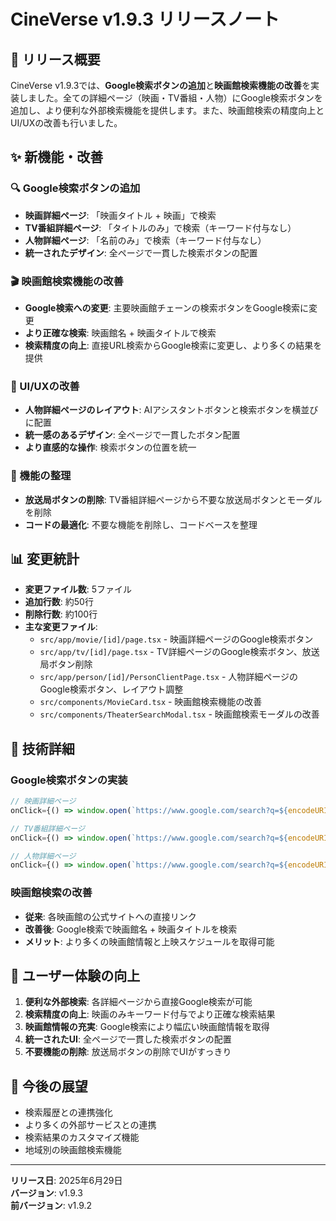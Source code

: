 # CineVerse v1.9.3 リリースノート

## 🎉 リリース概要

CineVerse v1.9.3では、**Google検索ボタンの追加**と**映画館検索機能の改善**を実装しました。全ての詳細ページ（映画・TV番組・人物）にGoogle検索ボタンを追加し、より便利な外部検索機能を提供します。また、映画館検索の精度向上とUI/UXの改善も行いました。

## ✨ 新機能・改善

### 🔍 Google検索ボタンの追加
- **映画詳細ページ**: 「映画タイトル + 映画」で検索
- **TV番組詳細ページ**: 「タイトルのみ」で検索（キーワード付与なし）
- **人物詳細ページ**: 「名前のみ」で検索（キーワード付与なし）
- **統一されたデザイン**: 全ページで一貫した検索ボタンの配置

### 🎬 映画館検索機能の改善
- **Google検索への変更**: 主要映画館チェーンの検索ボタンをGoogle検索に変更
- **より正確な検索**: 映画館名 + 映画タイトルで検索
- **検索精度の向上**: 直接URL検索からGoogle検索に変更し、より多くの結果を提供

### 🎨 UI/UXの改善
- **人物詳細ページのレイアウト**: AIアシスタントボタンと検索ボタンを横並びに配置
- **統一感のあるデザイン**: 全ページで一貫したボタン配置
- **より直感的な操作**: 検索ボタンの位置を統一

### 🧹 機能の整理
- **放送局ボタンの削除**: TV番組詳細ページから不要な放送局ボタンとモーダルを削除
- **コードの最適化**: 不要な機能を削除し、コードベースを整理

## 📊 変更統計

- **変更ファイル数**: 5ファイル
- **追加行数**: 約50行
- **削除行数**: 約100行
- **主な変更ファイル**:
  - `src/app/movie/[id]/page.tsx` - 映画詳細ページのGoogle検索ボタン
  - `src/app/tv/[id]/page.tsx` - TV詳細ページのGoogle検索ボタン、放送局ボタン削除
  - `src/app/person/[id]/PersonClientPage.tsx` - 人物詳細ページのGoogle検索ボタン、レイアウト調整
  - `src/components/MovieCard.tsx` - 映画館検索機能の改善
  - `src/components/TheaterSearchModal.tsx` - 映画館検索モーダルの改善

## 🔧 技術詳細

### Google検索ボタンの実装
```typescript
// 映画詳細ページ
onClick={() => window.open(`https://www.google.com/search?q=${encodeURIComponent(movie.title + ' 映画')}`, '_blank', 'noopener,noreferrer')}

// TV番組詳細ページ
onClick={() => window.open(`https://www.google.com/search?q=${encodeURIComponent(tvShow.name)}`, '_blank', 'noopener,noreferrer')}

// 人物詳細ページ
onClick={() => window.open(`https://www.google.com/search?q=${encodeURIComponent(person.name)}`, '_blank', 'noopener,noreferrer')}
```

### 映画館検索の改善
- **従来**: 各映画館の公式サイトへの直接リンク
- **改善後**: Google検索で映画館名 + 映画タイトルを検索
- **メリット**: より多くの映画館情報と上映スケジュールを取得可能

## 🎯 ユーザー体験の向上

1. **便利な外部検索**: 各詳細ページから直接Google検索が可能
2. **検索精度の向上**: 映画のみキーワード付与でより正確な検索結果
3. **映画館情報の充実**: Google検索により幅広い映画館情報を取得
4. **統一されたUI**: 全ページで一貫した検索ボタンの配置
5. **不要機能の削除**: 放送局ボタンの削除でUIがすっきり

## 🚀 今後の展望

- 検索履歴との連携強化
- より多くの外部サービスとの連携
- 検索結果のカスタマイズ機能
- 地域別の映画館検索機能

---

**リリース日**: 2025年6月29日  
**バージョン**: v1.9.3  
**前バージョン**: v1.9.2 